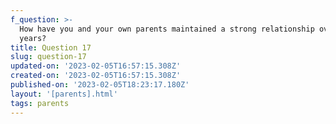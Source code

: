 ```yaml
---
f_question: >-
  How have you and your own parents maintained a strong relationship over the
  years?
title: Question 17
slug: question-17
updated-on: '2023-02-05T16:57:15.308Z'
created-on: '2023-02-05T16:57:15.308Z'
published-on: '2023-02-05T18:23:17.180Z'
layout: '[parents].html'
tags: parents
---
```




